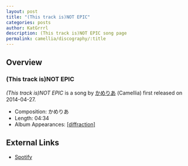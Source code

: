 ```yaml
---
layout: post
title: "(This track is)NOT EPIC"
categories: posts
author: KatGrrrl
description: (This track is)NOT EPIC song page
permalink: camellia/discography/:title
---
```


## Overview

### (This track is)NOT EPIC

*(This track is)NOT EPIC* is a song by [かめりあ](/camellia) (Camellia) first released on 2014-04-27.

* Composition: かめりあ
* Length: 04:34
* Album Appearances: [\[diffraction\]](/camellia/albums/diffraction)

## External Links

* [Spotify](https://open.spotify.com/track/7gWsPWy5zFTgpYWF3shKKI?si=252e4d79b6224f79)
